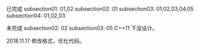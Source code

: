 
已完成
subsection01: 01,02
subsection02: 01
subsection03: 01,02,03,04,05
subsection04: 01,02,03

未完成
subsection02: 02 
subsection03: 05 C++11 下没设计。

2018.11.17
修改格式，优化代码。


